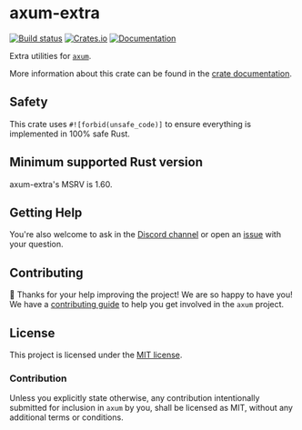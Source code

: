 # axum-extra

[![Build status](https://github.com/tokio-rs/axum/actions/workflows/CI.yml/badge.svg?branch=main)](https://github.com/tokio-rs/axum-extra/actions/workflows/CI.yml)
[![Crates.io](https://img.shields.io/crates/v/axum-extra)](https://crates.io/crates/axum-extra)
[![Documentation](https://docs.rs/axum-extra/badge.svg)](https://docs.rs/axum-extra)

Extra utilities for [`axum`].

More information about this crate can be found in the [crate documentation][docs].

## Safety

This crate uses `#![forbid(unsafe_code)]` to ensure everything is implemented in 100% safe Rust.

## Minimum supported Rust version

axum-extra's MSRV is 1.60.

## Getting Help

You're also welcome to ask in the [Discord channel][chat] or open an [issue]
with your question.

## Contributing

:balloon: Thanks for your help improving the project! We are so happy to have
you! We have a [contributing guide][contributing] to help you get involved in the
`axum` project.

## License

This project is licensed under the [MIT license][license].

### Contribution

Unless you explicitly state otherwise, any contribution intentionally submitted
for inclusion in `axum` by you, shall be licensed as MIT, without any
additional terms or conditions.

[`axum`]: https://crates.io/crates/axum
[chat]: https://discord.gg/tokio
[contributing]: /CONTRIBUTING.md
[docs]: https://docs.rs/axum-extra
[license]: /axum-extra/LICENSE
[issue]: https://github.com/tokio-rs/axum/issues/new
